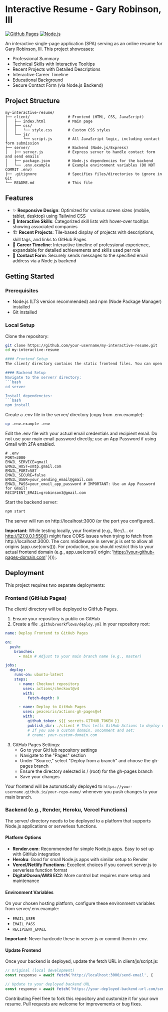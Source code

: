 # Interactive Resume - Gary Robinson, III

[![GitHub Pages](https://img.shields.io/badge/GitHub%20Pages-Deployed-brightgreen)](https://your-github-pages-url)
[![Node.js](https://img.shields.io/badge/Node.js-Backend-blue)](https://nodejs.org)

An interactive single-page application (SPA) serving as an online resume for Gary Robinson, III. This project showcases:
- Professional Summary
- Technical Skills with Interactive Tooltips
- Recent Projects with Detailed Descriptions
- Interactive Career Timeline
- Educational Background
- Secure Contact Form (via Node.js Backend)

## Project Structure

```
my-interactive-resume/
├── client/                 # Frontend (HTML, CSS, JavaScript)
│   ├── index.html          # Main page
│   ├── css/
│   │   └── style.css       # Custom CSS styles
│   └── js/
│       └── script.js       # All JavaScript logic, including contact form submission
├── server/                 # Backend (Node.js/Express)
│   ├── server.js           # Express server to handle contact form and send emails
│   ├── package.json        # Node.js dependencies for the backend
│   └── .env.example        # Example environment variables (DO NOT COMMIT .env)
├── .gitignore              # Specifies files/directories to ignore in Git
└── README.md               # This file
```

## Features

- ✨ **Responsive Design**: Optimized for various screen sizes (mobile, tablet, desktop) using Tailwind CSS
- 🎯 **Interactive Skills**: Categorized skill lists with hover-over tooltips showing associated companies
- 🏗️ **Recent Projects**: Tile-based display of projects with descriptions, skill tags, and links to GitHub Pages
- 📅 **Career Timeline**: Interactive timeline of professional experience, expandable for detailed achievements and skills used per role
- 📧 **Contact Form**: Securely sends messages to the specified email address via a Node.js backend

## Getting Started

### Prerequisites

- Node.js (LTS version recommended) and npm (Node Package Manager) installed
- Git installed

### Local Setup

Clone the repository:
```bash
git clone https://github.com/your-username/my-interactive-resume.git
cd my-interactive-resume

#### Frontend Setup
The client/ directory contains the static frontend files. You can open client/index.html directly in your browser, but for fetch requests to the backend, it's best to serve it via a local web server (e.g., Live Server VS Code extension, or npx serve client).

#### Backend Setup
Navigate to the server/ directory:
```bash
cd server

Install dependencies:
```bash
npm install
```

Create a .env file in the server/ directory (copy from .env.example):
```bash
cp .env.example .env
```

Edit the .env file with your actual email credentials and recipient email. Do not use your main email password directly; use an App Password if using Gmail with 2FA enabled.

```
# .env
PORT=3000
EMAIL_SERVICE=gmail
EMAIL_HOST=smtp.gmail.com
EMAIL_PORT=587
EMAIL_SECURE=false
EMAIL_USER=your_sending_email@gmail.com
EMAIL_PASS=your_email_app_password # IMPORTANT: Use an App Password for Gmail!
RECIPIENT_EMAIL=grobinson3@gmail.com
```

Start the backend server:
```bash
npm start
```

The server will run on http://localhost:3000 (or the port you configured).

**Important**: While testing locally, your frontend (e.g., file://... or http://127.0.0.1:5500) might face CORS issues when trying to fetch from http://localhost:3000. The cors middleware in server.js is set to allow all origins (app.use(cors())). For production, you should restrict this to your actual frontend domain (e.g., app.use(cors({ origin: 'https://your-github-pages-domain.com' })));.

## Deployment

This project requires two separate deployments:

### Frontend (GitHub Pages)

The client/ directory will be deployed to GitHub Pages.

1. Ensure your repository is public on GitHub
2. Create a file `.github/workflows/deploy.yml` in your repository root:

```yaml
name: Deploy Frontend to GitHub Pages

on:
  push:
    branches:
      - main # Adjust to your main branch name (e.g., master)

jobs:
  deploy:
    runs-on: ubuntu-latest
    steps:
      - name: Checkout repository
        uses: actions/checkout@v4
        with:
          fetch-depth: 0

      - name: Deploy to GitHub Pages
        uses: peaceiris/actions-gh-pages@v4
        with:
          github_token: ${{ secrets.GITHUB_TOKEN }}
          publish_dir: ./client # This tells GitHub Actions to deploy only the 'client' directory
          # If you use a custom domain, uncomment and set:
          # cname: your-custom-domain.com
```

3. GitHub Pages Settings:
   - Go to your GitHub repository settings
   - Navigate to the "Pages" section
   - Under "Source," select "Deploy from a branch" and choose the gh-pages branch
   - Ensure the directory selected is / (root) for the gh-pages branch
   - Save your changes

Your frontend will be automatically deployed to `https://your-username.github.io/your-repo-name/` whenever you push changes to your main branch.

### Backend (e.g., Render, Heroku, Vercel Functions)

The server/ directory needs to be deployed to a platform that supports Node.js applications or serverless functions.

#### Platform Options

- **Render.com**: Recommended for simple Node.js apps. Easy to set up with GitHub integration
- **Heroku**: Good for small Node.js apps with similar setup to Render
- **Vercel/Netlify Functions**: Excellent choices if you convert server.js to serverless function format
- **DigitalOcean/AWS EC2**: More control but requires more setup and maintenance

#### Environment Variables

On your chosen hosting platform, configure these environment variables from server/.env.example:
- `EMAIL_USER`
- `EMAIL_PASS`
- `RECIPIENT_EMAIL`

**Important**: Never hardcode these in server.js or commit them in .env.

#### Update Frontend

Once your backend is deployed, update the fetch URL in client/js/script.js:

```javascript
// Original (local development)
const response = await fetch('http://localhost:3000/send-email', {

// Update to your deployed backend URL
const response = await fetch('https://your-deployed-backend-url.com/send-email', {
```

Contributing
Feel free to fork this repository and customize it for your own resume. Pull requests are welcome for improvements or bug fixes.